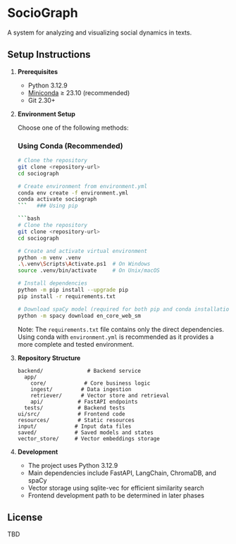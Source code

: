 # SocioGraph

A system for analyzing and visualizing social dynamics in texts.

## Setup Instructions

1. **Prerequisites**
   - Python 3.12.9
   - [Miniconda](https://docs.conda.io/en/latest/miniconda.html) ≥ 23.10 (recommended)
   - Git 2.30+

2. **Environment Setup**

   Choose one of the following methods:

   ### Using Conda (Recommended)

   ```bash
   # Clone the repository
   git clone <repository-url>
   cd sociograph

   # Create environment from environment.yml
   conda env create -f environment.yml
   conda activate sociograph
   ```   ### Using pip

   ```bash
   # Clone the repository
   git clone <repository-url>
   cd sociograph

   # Create and activate virtual environment
   python -m venv .venv
   .\.venv\Scripts\Activate.ps1  # On Windows
   source .venv/bin/activate     # On Unix/macOS

   # Install dependencies
   python -m pip install --upgrade pip
   pip install -r requirements.txt

   # Download spaCy model (required for both pip and conda installations)
   python -m spacy download en_core_web_sm
   ```

   Note: The `requirements.txt` file contains only the direct dependencies. Using conda with `environment.yml` is recommended as it provides a more complete and tested environment.

3. **Repository Structure**

   ```text
   backend/              # Backend service
     app/
       core/            # Core business logic
       ingest/         # Data ingestion
       retriever/      # Vector store and retrieval
       api/           # FastAPI endpoints
     tests/           # Backend tests
   ui/src/            # Frontend code
   resources/         # Static resources
   input/            # Input data files
   saved/            # Saved models and states
   vector_store/     # Vector embeddings storage
   ```

4. **Development**
   - The project uses Python 3.12.9
   - Main dependencies include FastAPI, LangChain, ChromaDB, and spaCy
   - Vector storage using sqlite-vec for efficient similarity search
   - Frontend development path to be determined in later phases

## License

TBD
